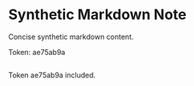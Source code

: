 # Synthetic Markdown Note

Concise synthetic markdown content.

Token: ae75ab9a

## 

Token ae75ab9a included.